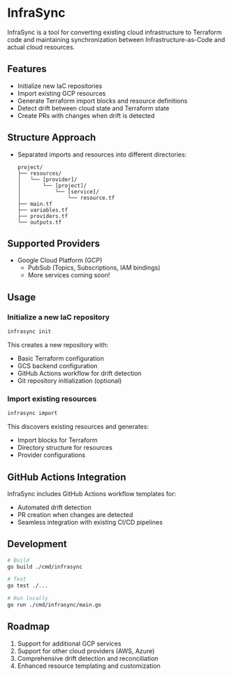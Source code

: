 # InfraSync

InfraSync is a tool for converting existing cloud infrastructure to Terraform code and maintaining synchronization between Infrastructure-as-Code and actual cloud resources.

## Features

- Initialize new IaC repositories
- Import existing GCP resources
- Generate Terraform import blocks and resource definitions
- Detect drift between cloud state and Terraform state
- Create PRs with changes when drift is detected

## Structure Approach
- Separated imports and resources into different directories:
  ```
  project/
  ├── resources/
  │   └── [provider]/
  │       └── [project]/
  │           └── [service]/
  │               └── resource.tf
  ├── main.tf
  ├── variables.tf
  ├── providers.tf
  └── outputs.tf
  ```

## Supported Providers

- Google Cloud Platform (GCP)
  - PubSub (Topics, Subscriptions, IAM bindings)
  - More services coming soon!

## Usage

### Initialize a new IaC repository

```bash
infrasync init
```

This creates a new repository with:
- Basic Terraform configuration
- GCS backend configuration
- GitHub Actions workflow for drift detection
- Git repository initialization (optional)

### Import existing resources

```bash
infrasync import
```

This discovers existing resources and generates:
- Import blocks for Terraform
- Directory structure for resources
- Provider configurations

## GitHub Actions Integration

InfraSync includes GitHub Actions workflow templates for:
- Automated drift detection
- PR creation when changes are detected
- Seamless integration with existing CI/CD pipelines

## Development

```bash
# Build
go build ./cmd/infrasync

# Test
go test ./...

# Run locally
go run ./cmd/infrasync/main.go
```

## Roadmap
1. Support for additional GCP services
2. Support for other cloud providers (AWS, Azure)
3. Comprehensive drift detection and reconciliation
4. Enhanced resource templating and customization
